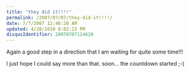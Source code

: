 ```yaml
---
title: "they did it!!!!"
permalink: /2007/07/07/they-did-it!!!!/
date: 7/7/2007 12:46:20 AM
updated: 4/28/2010 8:02:23 PM
disqusIdentifier: 20070707124620
---
```

Again a good step in a direction that I am waiting for quite some time!!!

I just hope I could say more than that. soon... the countdown started ;-)
